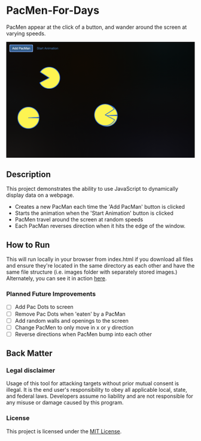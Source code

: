 # PacMen-For-Days
PacMen appear at the click of a button, and wander around the screen at varying speeds.

![PacMen for Days Screenshot](https://github.com/jayeclark/PacMen-For-Days/blob/main/PacMen-for-Days-Screenshot.png?raw=true)

## Description
This project demonstrates the ability to use JavaScript to dynamically display data on a webpage. 
- Creates a new PacMan each time the 'Add PacMan' button is clicked
- Starts the animation when the 'Start Animation' button is clicked
- PacMen travel around the screen at random speeds
- Each PacMan reverses direction when it hits the edge of the window.

## How to Run
This will run locally in your browser from index.html if you download all files and ensure they're located in the same directory as each other and have the same file structure (i.e. images folder with separately stored images.) Alternately, you can see it in action [here](https://jayeclark.github.io/pacmen-for-days/index.html).

### Planned Future Improvements
- [ ] Add Pac Dots to screen
- [ ] Remove Pac Dots when 'eaten' by a PacMan
- [ ] Add random walls and openings to the screen
- [ ] Change PacMen to only move in x or y direction
- [ ] Reverse directions when PacMen bump into each other

## Back Matter

### Legal disclaimer
Usage of this tool for attacking targets without prior mutual consent is illegal. It is the end user's responsibility to obey all applicable local, state, and federal laws. Developers assume no liability and are not responsible for any misuse or damage caused by this program.

### License
This project is licensed under the [MIT License](LICENSE).
